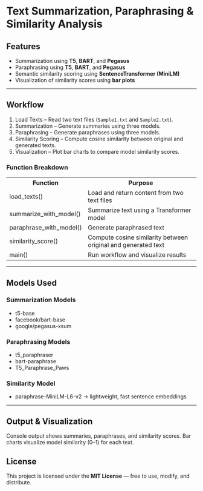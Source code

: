 <!DOCTYPE html>
<html>
<head>
</head>
<body>

<h1>Text Summarization, Paraphrasing & Similarity Analysis</h1>



<h2 id="features"> Features</h2>
<ul>
<li>Summarization using <b>T5</b>, <b>BART</b>, and <b>Pegasus</b></li>
<li>Paraphrasing using <b>T5</b>, <b>BART</b>, and <b>Pegasus</b></li>
<li>Semantic similarity scoring using <b>SentenceTransformer (MiniLM)</b></li>
<li>Visualization of similarity scores using <b>bar plots</b></li>
</ul>

<hr>

<h2 id="workflow"> Workflow</h2>
<ol>
<li>Load Texts – Read two text files (<code>Sample1.txt</code> and <code>Sample2.txt</code>).</li>
<li>Summarization – Generate summaries using three models.</li>
<li>Paraphrasing – Generate paraphrases using three models.</li>
<li>Similarity Scoring – Compute cosine similarity between original and generated texts.</li>
<li>Visualization – Plot bar charts to compare model similarity scores.</li>
</ol>




<h3>Function Breakdown</h3>
<table>
<tr><th>Function</th><th>Purpose</th></tr>
<tr><td>load_texts()</td><td>Load and return content from two text files</td></tr>
<tr><td>summarize_with_model()</td><td>Summarize text using a Transformer model</td></tr>
<tr><td>paraphrase_with_model()</td><td>Generate paraphrased text</td></tr>
<tr><td>similarity_score()</td><td>Compute cosine similarity between original and generated text</td></tr>
<tr><td>main()</td><td>Run workflow and visualize results</td></tr>
</table>

<hr>

<h2 id="models-used"> Models Used</h2>

<h3>Summarization Models</h3>
<ul>
<li>t5-base</li>
<li>facebook/bart-base</li>
<li>google/pegasus-xsum</li>
</ul>

<h3>Paraphrasing Models</h3>
<ul>
<li>t5_paraphraser</li>
<li>bart-paraphrase</li>
<li>T5_Paraphrase_Paws</li>
</ul>

<h3>Similarity Model</h3>
<ul>
<li>paraphrase-MiniLM-L6-v2 → lightweight, fast sentence embeddings</li>
</ul>

<hr>

<h2 id="output-visualization"> Output & Visualization</h2>
<p>Console output shows summaries, paraphrases, and similarity scores. Bar charts visualize model similarity (0–1) for each text.</p>



<h2 id="license"> License</h2>
<p>This project is licensed under the <b>MIT License</b> — free to use, modify, and distribute.</p>

</body>
</html>
